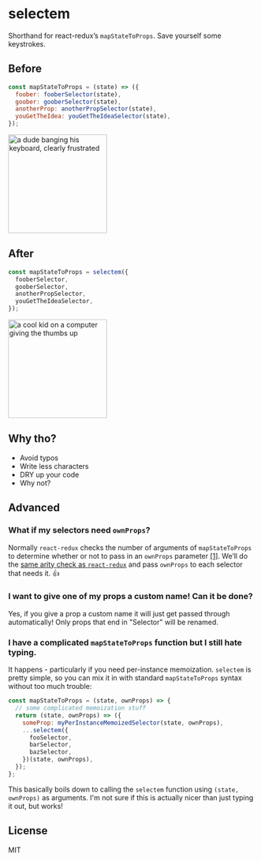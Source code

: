 # selectem
Shorthand for react-redux’s `mapStateToProps`. Save yourself some keystrokes.

## Before
```jsx
const mapStateToProps = (state) => ({
  foober: fooberSelector(state),
  goober: gooberSelector(state),
  anotherProp: anotherPropSelector(state),
  youGetTheIdea: youGetTheIdeaSelector(state),
});
```
<img src="http://i.imgur.com/oQbpQWM.gif" alt="a dude banging his keyboard, clearly frustrated" width="200" />

## After
```jsx
const mapStateToProps = selectem({
  fooberSelector,
  gooberSelector,
  anotherPropSelector,
  youGetTheIdeaSelector,
});
```

<img src="http://i.imgur.com/ndpQAld.gif" alt="a cool kid on a computer giving the thumbs up" width="200" />

## Why tho?
- Avoid typos
- Write less characters
- DRY up your code
- Why not?

## Advanced
### What if my selectors need `ownProps`?
Normally `react-redux` checks the number of arguments of `mapStateToProps` to determine whether or not to pass in an `ownProps` parameter [[1]](https://github.com/reactjs/react-redux/blob/master/docs/api.md#the-arity-of-mapstatetoprops-and-mapdispatchtoprops-determines-whether-they-receive-ownprops). We’ll do the [same arity check as `react-redux`](https://github.com/reactjs/react-redux/blob/master/src/connect/wrapMapToProps.js#L20) and pass `ownProps` to each selector that needs it. :+1:

### I want to give one of my props a custom name! Can it be done?
Yes, if you give a prop a custom name it will just get passed through automatically! Only props that end in "Selector" will be renamed.

### I have a complicated `mapStateToProps` function but I still hate typing.
It happens - particularly if you need per-instance memoization. `selectem` is pretty simple, so you can mix it in with standard `mapStateToProps` syntax without too much trouble:

```jsx
const mapStateToProps = (state, ownProps) => {
  // some complicated memoization stuff
  return (state, ownProps) => ({
    someProp: myPerInstanceMemoizedSelector(state, ownProps),
    ...selectem({
      fooSelector,
      barSelector,
      bazSelector,
    })(state, ownProps),
  });
};
```

This basically boils down to calling the `selectem` function using `(state, ownProps)` as arguments. I'm not sure if this is actually nicer than just typing it out, but works!

## License

MIT
